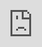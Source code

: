 ```yaml
---
layout: post
title: "Cherry Bulletdrop 'Love So Sweet' 공연 MV"
author: "undefined"
thumbnail: "https://www.allkpop.com/upload/2021/02/content/030606/thumb/1612350365_germainej.jpg"
tags: 
---
```




<div class="video_wrapper" style="padding-top: 56.25%;">
    <iframe id="player" class="main_video" src="https://www.youtube.com/embed/4_vRytTqfqE" width="100%" height="100%" frameborder="0" allowfullscreen="" style="display: block !important; position: absolute; top: 0px; left: 0px; width: 100%; height: 100%;"></iframe>
</div>


체리블렛은 "Love So Sweet"의 뮤직비디오를 삭제했다.

이번 MV에서는 체리블렛이 사랑스러운 MV 세트에서 최신의 업비트 트랙을 선보이며, `러브 소 스위트`는 걸그룹 첫 미니앨범 `체리 러시`의 타이틀곡으로 달콤하고 로맨틱한 사랑을 담은 레트로 기반의 신스팝 트랙이다.

위에 Cherry Bullet의 "Love So Sweet" 퍼포먼스 MV를 보시고, 여러분의 생각을 아래 댓글로 알려주시기 바랍니다.